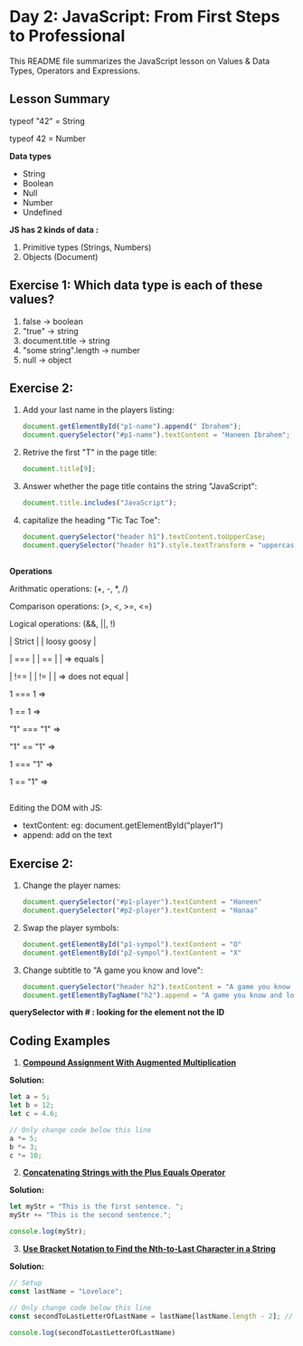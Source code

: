 # Day 2: JavaScript: From First Steps to Professional
This README file summarizes the JavaScript lesson on Values & Data Types, Operators and Expressions.

## Lesson Summary
typeof "42" = String

typeof 42 = Number

**Data types**
- String
- Boolean
- Null
- Number
- Undefined

**JS has 2 kinds of data :**
1. Primitive types (Strings, Numbers)
2. Objects (Document)


## Exercise 1: Which data type is each of these values?

1. false -> boolean
2. "true" -> string
3. document.title -> string
4. "some string".length -> number
5. null -> object

## Exercise 2: 

1. Add your last name in the players listing:
   ```javascript
   document.getElementById("p1-name").append(" Ibrahem");
   document.querySelector("#p1-name").textContent = "Haneen Ibrahem";
   ```

2. Retrive the first "T" in the page title:
   ```javascript
   document.title[9];
   ```

3. Answer whether the page title contains the string "JavaScript":
   ```javascript
   document.title.includes("JavaScript");
   ```

4. capitalize the heading "Tic Tac Toe":
   ```javascript
   document.querySelector("header h1").textContent.toUpperCase;
   document.querySelector("header h1").style.textTransform = "uppercase";
   ```
##

**Operations**

Arithmatic operations:
(+, -, *, /)

Comparison operations:
(>, <, >=, <=)

Logical operations:
(&&, ||, !)

| Strict |             | loosy goosy |

| === |                  | == |            | => equals |

| !== |                  | != |            | => does not equal |


1 === 1       => 

1 == 1        =>

"1" === "1"   =>

"1" == "1"    =>

1 === "1"     =>

1 == "1"      =>

##
Editing the DOM with JS:
- textContent: eg: document.getElementById("player1")
- append: add on the text

## Exercise 2:
1. Change the player names:
   ```javascript
   document.querySelector("#p1-player").textContent = "Haneen"
   document.querySelector("#p2-player").textContent = "Hanaa"
2. Swap the player symbols:
   ```javascript
   document.getElementById("p1-sympol").textContent = "O"
   document.getElementById("p2-sympol").textContent = "X"
4. Change subtitle to "A game you know and love":
   ```javascript
   document.querySelector("header h2").textContent = "A game you know and love"
   document.getElementByTagName("h2").append = "A game you know and love"


**querySelector with # : looking for the element not the ID**


## Coding Examples

1. **[Compound Assignment With Augmented Multiplication](https://www.freecodecamp.org/learn/javascript-algorithms-and-data-structures/basic-javascript/compound-assignment-with-augmented-multiplication)**
   
**Solution:** 
 ```javascript
let a = 5;
let b = 12;
let c = 4.6;

// Only change code below this line
a *= 5;
b *= 3;
c *= 10;
```

2. **[Concatenating Strings with the Plus Equals Operator](https://www.freecodecamp.org/learn/javascript-algorithms-and-data-structures/basic-javascript/concatenating-strings-with-the-plus-equals-operator)**
   
**Solution:**
 ```javascript
let myStr = "This is the first sentence. ";
myStr += "This is the second sentence.";

console.log(myStr);
```

3. **[Use Bracket Notation to Find the Nth-to-Last Character in a String](https://www.freecodecamp.org/learn/javascript-algorithms-and-data-structures/basic-javascript/use-bracket-notation-to-find-the-nth-to-last-character-in-a-string)**
   
**Solution:**
 ```javascript
// Setup
const lastName = "Lovelace";

// Only change code below this line
const secondToLastLetterOfLastName = lastName[lastName.length - 2]; // Change this line

console.log(secondToLastLetterOfLastName)
```

